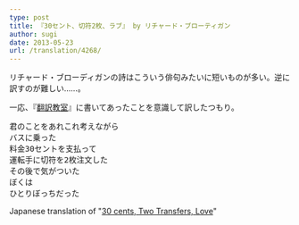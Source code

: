 ```yaml
---
type: post
title: 『30セント、切符2枚、ラブ』 by リチャード・ブローティガン
author: sugi
date: 2013-05-23
url: /translation/4268/
---
```

リチャード・ブローディガンの詩はこういう俳句みたいに短いものが多い。逆に訳すのが難しい……。

一応、『<a href="http://asharpminor.com/book-honyaku_kyoshitsu/" onclick="_gaq.push(['_trackEvent', 'outbound-article', 'http://asharpminor.com/book-honyaku_kyoshitsu/', '翻訳教室']);" title="柴田元幸『翻訳教室』">翻訳教室</a>』に書いてあったことを意識して訳したつもり。

<pre>君のことをあれこれ考えながら
バスに乗った
料金30セントを支払って
運転手に切符を2枚注文した
その後で気がついた
ぼくは
ひとりぼっちだった
</pre>

Japanese translation of "<a href="http://www.poemhunter.com/poem/30-cents-two-transfers-love/" onclick="_gaq.push(['_trackEvent', 'outbound-article', 'http://www.poemhunter.com/poem/30-cents-two-transfers-love/', '30 cents, Two Transfers, Love']);" >30 cents, Two Transfers, Love</a>"
